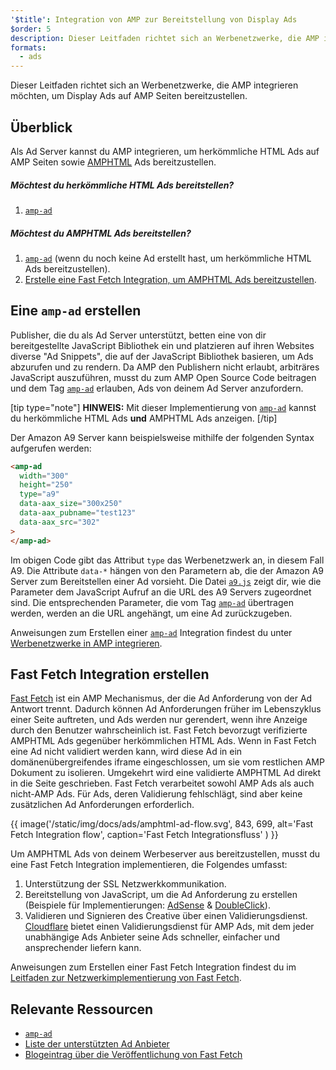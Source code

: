 ```yaml
---
'$title': Integration von AMP zur Bereitstellung von Display Ads
$order: 5
description: Dieser Leitfaden richtet sich an Werbenetzwerke, die AMP integrieren möchten, um Display Ads auf AMP Seiten bereitzustellen.
formats:
  - ads
---
```


Dieser Leitfaden richtet sich an Werbenetzwerke, die AMP integrieren möchten, um Display Ads auf AMP Seiten bereitzustellen.

## Überblick

Als Ad Server kannst du AMP integrieren, um herkömmliche HTML Ads auf AMP Seiten sowie [AMPHTML](../../../documentation/guides-and-tutorials/learn/intro-to-amphtml-ads.md) Ads bereitzustellen.

##### Möchtest du herkömmliche HTML Ads bereitstellen?

1. [`amp-ad`](../../../documentation/components/reference/amp-ad.md)

##### Möchtest du AMPHTML Ads bereitstellen?

1. [`amp-ad`](../../../documentation/components/reference/amp-ad.md) (wenn du noch keine Ad erstellt hast, um herkömmliche HTML Ads bereitzustellen).
2. [Erstelle eine Fast Fetch Integration, um AMPHTML Ads bereitzustellen](#creating-a-fast-fetch-integration).

## Eine `amp-ad` <a name="creating-an-amp-ad"></a> erstellen

Publisher, die du als Ad Server unterstützt, betten eine von dir bereitgestellte JavaScript Bibliothek ein und platzieren auf ihren Websites diverse "Ad Snippets", die auf der JavaScript Bibliothek basieren, um Ads abzurufen und zu rendern. Da AMP den Publishern nicht erlaubt, arbiträres JavaScript auszuführen, musst du zum AMP Open Source Code beitragen und dem Tag [`amp-ad`](../../../documentation/components/reference/amp-ad.md) erlauben, Ads von deinem Ad Server anzufordern.

[tip type="note"] **HINWEIS:** Mit dieser Implementierung von [`amp-ad`](../../../documentation/components/reference/amp-ad.md) kannst du herkömmliche HTML Ads **und** AMPHTML Ads anzeigen. [/tip]

Der Amazon A9 Server kann beispielsweise mithilfe der folgenden Syntax aufgerufen werden:

```html
<amp-ad
  width="300"
  height="250"
  type="a9"
  data-aax_size="300x250"
  data-aax_pubname="test123"
  data-aax_src="302"
>
</amp-ad>
```

Im obigen Code gibt das Attribut `type` das Werbenetzwerk an, in diesem Fall A9. Die Attribute `data-*` hängen von den Parametern ab, die der Amazon A9 Server zum Bereitstellen einer Ad vorsieht. Die Datei [`a9.js`](https://github.com/ampproject/amphtml/blob/main/ads/a9.js) zeigt dir, wie die Parameter dem JavaScript Aufruf an die URL des A9 Servers zugeordnet sind. Die entsprechenden Parameter, die vom Tag [`amp-ad`](../../../documentation/components/reference/amp-ad.md) übertragen werden, werden an die URL angehängt, um eine Ad zurückzugeben.

Anweisungen zum Erstellen einer [`amp-ad`](../../../documentation/components/reference/amp-ad.md) Integration findest du unter [Werbenetzwerke in AMP integrieren](https://github.com/ampproject/amphtml/blob/main/ads/README.md).

## Fast Fetch Integration erstellen <a name="creating-a-fast-fetch-integration"></a>

[Fast Fetch](https://blog.amp.dev/2017/08/21/even-faster-loading-ads-in-amp/) ist ein AMP Mechanismus, der die Ad Anforderung von der Ad Antwort trennt. Dadurch können Ad Anforderungen früher im Lebenszyklus einer Seite auftreten, und Ads werden nur gerendert, wenn ihre Anzeige durch den Benutzer wahrscheinlich ist. Fast Fetch bevorzugt verifizierte AMPHTML Ads gegenüber herkömmlichen HTML Ads. Wenn in Fast Fetch eine Ad nicht validiert werden kann, wird diese Ad in ein domänenübergreifendes iframe eingeschlossen, um sie vom restlichen AMP Dokument zu isolieren. Umgekehrt wird eine validierte AMPHTML Ad direkt in die Seite geschrieben. Fast Fetch verarbeitet sowohl AMP Ads als auch nicht-AMP Ads. Für Ads, deren Validierung fehlschlägt, sind aber keine zusätzlichen Ad Anforderungen erforderlich.

{{ image('/static/img/docs/ads/amphtml-ad-flow.svg', 843, 699, alt='Fast Fetch Integration flow', caption='Fast Fetch Integrationsfluss' ) }}

Um AMPHTML Ads von deinem Werbeserver aus bereitzustellen, musst du eine Fast Fetch Integration implementieren, die Folgendes umfasst:

1. Unterstützung der SSL Netzwerkkommunikation.
2. Bereitstellung von JavaScript, um die Ad Anforderung zu erstellen (Beispiele für Implementierungen: [AdSense](https://github.com/ampproject/amphtml/tree/master/extensions/amp-ad-network-adsense-impl) & [DoubleClick](https://github.com/ampproject/amphtml/tree/master/extensions/amp-ad-network-doubleclick-impl)).
3. Validieren und Signieren des Creative über einen Validierungsdienst. [Cloudflare](https://blog.cloudflare.com/firebolt/) bietet einen Validierungsdienst für AMP Ads, mit dem jeder unabhängige Ads Anbieter seine Ads schneller, einfacher und ansprechender liefern kann.

Anweisungen zum Erstellen einer Fast Fetch Integration findest du im [Leitfaden zur Netzwerkimplementierung von Fast Fetch](https://github.com/ampproject/amphtml/blob/main/ads/google/a4a/docs/Network-Impl-Guide.md).

## Relevante Ressourcen

- [`amp-ad`](../../../documentation/components/reference/amp-ad.md)
- [Liste der unterstützten Ad Anbieter](../../../documentation/guides-and-tutorials/develop/monetization/ads_vendors.md)
- [Blogeintrag über die Veröffentlichung von Fast Fetch](https://blog.amp.dev/2017/08/21/even-faster-loading-ads-in-amp/)

